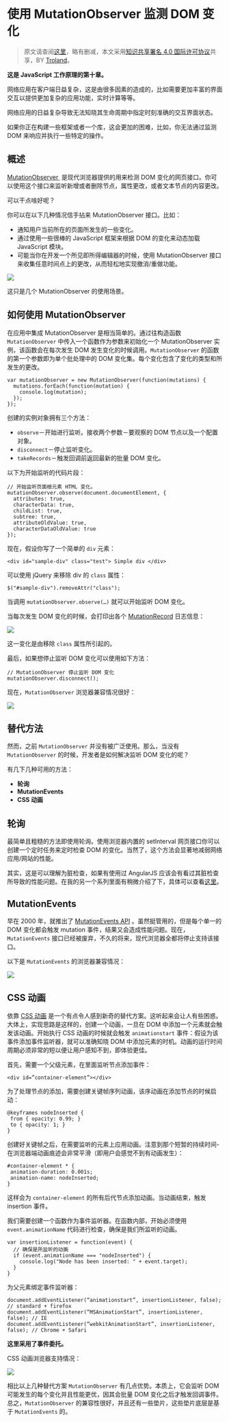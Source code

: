 # 使用 MutationObserver 监测 DOM 变化

> 原文请查阅[这里](https://blog.sessionstack.com/how-javascript-works-tracking-changes-in-the-dom-using-mutationobserver-86adc7446401)，略有删减，本文采用[知识共享署名 4.0 国际许可协议](http://creativecommons.org/licenses/by/4.0/)共享，BY [Troland](https://github.com/Troland)。

**这是 JavaScript 工作原理的第十章。**

网络应用在客户端日益复杂，这是由很多因素的造成的，比如需要更加丰富的界面交互以提供更加复杂的应用功能，实时计算等等。

网络应用的日益复杂导致无法知晓其生命周期中指定时刻准确的交互界面状态。

如果你正在构建一些框架或者一个库，这会更加的困难，比如，你无法通过监测 DOM 来响应并执行一些特定的操作。

## 概述

[MutationObserver ](https://developer.mozilla.org/en-US/docs/Web/API/MutationObserver) 是现代浏览器提供的用来检测 DOM 变化的网页接口。你可以使用这个接口来监听新增或者删除节点，属性更改，或者文本节点的内容更改。

可以干点啥好呢？

你可以在以下几种情况信手拈来 MutationObserver 接口。比如：

* 通知用户当前所在的页面所发生的一些变化。
* 通过使用一些很棒的 JavaScript 框架来根据 DOM 的变化来动态加载 JavaScript 模块。
* 可能当你在开发一个所见即所得编辑器的时候，使用 MutationObserver 接口来收集任意时间点上的更改，从而轻松地实现撤消/重做功能。

![](https://user-images.githubusercontent.com/1475173/41054347-b4ad6ecc-69f0-11e8-9ecb-dfe18497b393.png)

这只是几个 MutationObserver 的使用场景。

## 如何使用 MutationObserver

在应用中集成 MutationObserver 是相当简单的。通过往构造函数 `MutationObserver` 中传入一个函数作为参数来初始化一个 MutationObserver 实例，该函数会在每次发生 DOM 发生变化的时候调用。`MutationObserver` 的函数的第一个参数即为单个批处理中的 DOM 变化集。每个变化包含了变化的类型和所发生的更改。

```
var mutationObserver = new MutationObserver(function(mutations) {
  mutations.forEach(function(mutation) {
    console.log(mutation);
  });
});
```

创建的实例对象拥有三个方法：

* `observe`－开始进行监听。接收两个参数－要观察的 DOM 节点以及一个配置对象。
* `disconnect`－停止监听变化。
* `takeRecords`－触发回调前返回最新的批量 DOM 变化。

以下为开始监听的代码片段：

```
// 开始监听页面根元素 HTML 变化。
mutationObserver.observe(document.documentElement, {
  attributes: true,
  characterData: true,
  childList: true,
  subtree: true,
  attributeOldValue: true,
  characterDataOldValue: true
});
```

现在，假设你写了一个简单的 `div` 元素：

```
<div id="sample-div" class="test"> Simple div </div>
```

可以使用 jQuery 来移除 div 的 `class` 属性：

```
$("#sample-div").removeAttr("class");
```

当调用 `mutationObserver.observe(…)` 就可以开始监听 DOM 变化。

当每次发生 DOM 变化的时候，会打印出各个 [MutationRecord](https://developer.mozilla.org/en-US/docs/Web/API/MutationRecord) 日志信息：

![](https://user-images.githubusercontent.com/1475173/41054356-b715da3c-69f0-11e8-9248-cf5171efa6f0.png)

这一变化是由移除 `class` 属性所引起的。

最后，如果想停止监听 DOM 变化可以使用如下方法：

```
// MutationObserver 停止监听 DOM 变化
mutationObserver.disconnect();
```

现在，`MutationObserver` 浏览器兼容情况很好：

![](https://user-images.githubusercontent.com/1475173/41054350-b5bedb8e-69f0-11e8-9a13-2a34c469aecf.png)

## 替代方法

然而，之前 `MutationObserver` 并没有被广泛使用。那么，当没有 `MutationObserver` 的时候，开发者是如何解决监听 DOM 变化的呢？

有几下几种可用的方法：

* **轮询**
* **MutationEvents**
* **CSS 动画**

## 轮询

最简单且粗糙的方法即使用轮询。使用浏览器内置的 setInterval 网页接口你可以创建一个定时任务来定时检查 DOM 的变化。当然了，这个方法会显著地减弱网络应用/网站的性能。

其实，这是可以理解为脏检查，如果有使用过 AngularJS 应该会有看过其脏检查所导致的性能问题。在我的另一个系列里面有稍微介绍了下，具体可以查看[这里](https://github.com/Troland/writing-a-javascript-framework/wiki/4.%E6%95%B0%E6%8D%AE%E7%BB%91%E5%AE%9A%E7%AE%80%E4%BB%8B)。

## MutationEvents

早在 2000 年，就推出了 [MutationEvents API](https://developer.mozilla.org/en-US/docs/Web/Guide/Events/Mutation_events) 。虽然挺管用的，但是每个单一的 DOM 变化都会触发 mutation 事件，结果又会造成性能问题。现在，`MutationEvents` 接口已经被废弃，不久的将来，现代浏览器全都将停止支持该接口。

以下是 `MutationEvents` 的浏览器兼容情况：

![](https://user-images.githubusercontent.com/1475173/41054352-b63b227a-69f0-11e8-8208-c009ab04b428.png)

## CSS 动画

依靠 [CSS 动画](https://developer.mozilla.org/en-US/docs/Web/CSS/CSS_Animations/Using_CSS_animations) 是一个有点令人感到新奇的替代方案。这听起来会让人有些困惑。大体上，实现思路是这样的，创建一个动画，一旦在 DOM 中添加一个元素就会触发该动画。开始执行 CSS 动画的时候就会触发 `animationstart` 事件：假设为该事件添加事件监听器，就可以准确知晓 DOM 中添加元素的时机。动画的运行时间周期必须非常的短以便让用户感知不到，即体验更佳。

首先，需要一个父级元素，在里面监听节点添加事件：

```
<div id=”container-element”></div>
```

为了处理节点的添加，需要创建关键帧序列动画，该序动画在添加节点的时候启动：

```
@keyframes nodeInserted { 
 from { opacity: 0.99; }
 to { opacity: 1; } 
}
```

创建好关键帧之后，在需要监听的元素上应用动画。注意到那个短暂的持续时间-在浏览器端动画痕迹会非常平滑（即用户会感觉不到有动画发生）：

```
#container-element * {
 animation-duration: 0.001s;
 animation-name: nodeInserted;
}
```

这样会为 `container-element` 的所有后代节点添加动画。当动画结束，触发 insertion 事件。

我们需要创建一个函数作为事件监听器。在函数内部，开始必须使用 `event.animationName` 代码进行检查，确保是我们所监听的动画。

```
var insertionListener = function(event) {
  // 确保是所监听的动画
  if (event.animationName === "nodeInserted") {
    console.log("Node has been inserted: " + event.target);
  }
}
```

为父元素绑定事件监听器：

```
document.addEventListener(“animationstart”, insertionListener, false); // standard + firefox
document.addEventListener(“MSAnimationStart”, insertionListener, false); // IE
document.addEventListener(“webkitAnimationStart”, insertionListener, false); // Chrome + Safari
```

**这里采用了事件委托。**

CSS 动画浏览器支持情况：

![](https://user-images.githubusercontent.com/1475173/41054354-b6bbc696-69f0-11e8-8782-051c474bcf54.png)

相比以上几种替代方案 `MutationObserver` 有几点优势。本质上，它会监听 DOM 可能发生的每个变化并且性能更优，因其会批量 DOM 变化之后才触发回调事件。总之，`MutationObserver` 的兼容性很好，并且还有一些垫片，这些垫片底层是基于 `MutationEvents` 的。